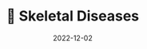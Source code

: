 ---
title: 💪 Skeletal Diseases
date: '2022-12-02'
type: book
weight: 403
commentable: true

show_breadcrumb: true
---